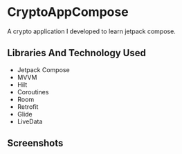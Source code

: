 # CryptoAppCompose

A crypto application I developed to learn jetpack compose.

## Libraries And Technology Used

- Jetpack Compose
- MVVM
- Hilt
- Coroutines 
- Room
- Retrofit
- Glide
- LiveData

  
## Screenshots
